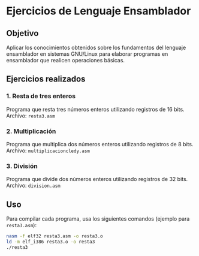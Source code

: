 # Ejercicios de Lenguaje Ensamblador

## Objetivo
Aplicar los conocimientos obtenidos sobre los fundamentos del lenguaje ensamblador en sistemas GNU/Linux para elaborar programas en ensamblador que realicen operaciones básicas.

## Ejercicios realizados

### 1. Resta de tres enteros
Programa que resta tres números enteros utilizando registros de 16 bits.  
Archivo: `resta3.asm`

### 2. Multiplicación
Programa que multiplica dos números enteros utilizando registros de 8 bits.  
Archivo: `multiplicacioncledy.asm`

### 3. División
Programa que divide dos números enteros utilizando registros de 32 bits.  
Archivo: `division.asm`

## Uso
Para compilar cada programa, usa los siguientes comandos (ejemplo para `resta3.asm`):

```bash
nasm -f elf32 resta3.asm -o resta3.o
ld -m elf_i386 resta3.o -o resta3
./resta3
